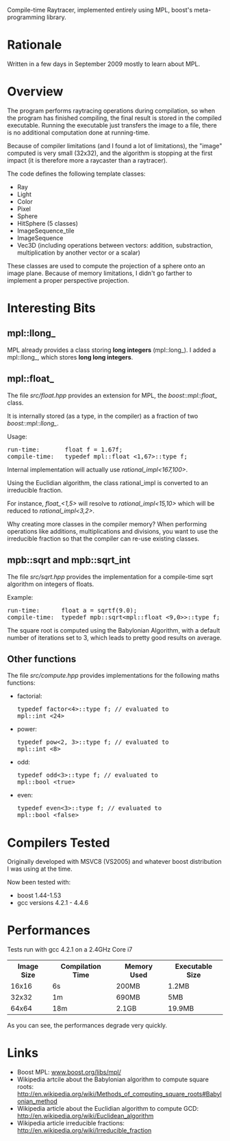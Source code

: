 Compile-time Raytracer, implemented entirely using MPL, boost's meta-programming library.

Rationale
=========

Written in a few days in September 2009 mostly to learn about MPL.

Overview
========

The program performs raytracing operations during compilation, so when the program has finished compiling, the final result is stored in the compiled executable.
Running the executable just transfers the image to a file, there is no additional computation done at running-time.

Because of compiler limitations (and I found a lot of limitations), the "image" computed is very small (32x32), and the algorithm is stopping at the first impact (it is therefore more a raycaster than a raytracer).

The code defines the following template classes:
* Ray
* Light
* Color
* Pixel
* Sphere
* HitSphere (5 classes)
* ImageSequence_tile
* ImageSequence
* Vec3D (including operations between vectors: addition, substraction, multiplication by another vector or a scalar)

These classes are used to compute the projection of a sphere onto an image plane. Because of memory limitations, I didn't go farther to implement a proper perspective projection. 

Interesting Bits
================

mpl::llong_
-----------

MPL already provides a class storing <b>long integers</b> (mpl::long_). I added a mpl::llong_, which stores <b>long long integers</b>.

mpl::float_
-----------

The file <i>src/float.hpp</i> provides an extension for MPL, the <i>boost::mpl::float_</i> class.

It is internally stored (as a type, in the compiler) as a fraction of two <i>boost::mpl::llong_</i>.

Usage:
<pre>
run-time:       float f = 1.67f;                                                                                               
compile-time:   typedef mpl::float_&lt;1,67>::type f;                                                                                  
</pre>
Internal implementation will actually use <i>rational_impl&lt;167,100></i>.

Using the Euclidian algorithm, the class rational_impl is converted to an irreducible fraction.

For instance, <i>float_&lt;1,5></i> will resolve to <i>rational_impl&lt;15,10></i> which will be reduced to <i>rational_impl&lt;3,2></i>.

Why creating more classes in the compiler memory? When performing operations like additions, multiplications and divisions, you want to use the irreducible fraction so that the compiler can re-use existing classes.

mpb::sqrt and mpb::sqrt_int
---------------------------

The file <i>src/sqrt.hpp</i> provides the implementation for a compile-time sqrt algorithm on integers of floats.

Example:
<pre>
run-time:      float a = sqrtf(9.0);
compile-time:  typedef mpb::sqrt&lt;mpl::float_&lt;9,0>>::type f; // evaluated to mpl::float_&lt;3,0>;
</pre>

The square root is computed using the Babylonian Algorithm, with a default number of iterations set to 3, which leads to pretty good results on average.

Other functions
---------------

The file <i>src/compute.hpp</i> provides implementations for the following maths functions:
* factorial: <pre>typedef factor&lt;4>::type f; // evaluated to mpl::int_&lt;24></pre>
* power: <pre>typedef pow&lt;2, 3>::type f; // evaluated to mpl::int_&lt;8></pre>
* odd: <pre>typedef odd&lt;3>::type f; // evaluated to mpl::bool_&lt;true></pre>
* even: <pre>typedef even&lt;3>::type f; // evaluated to mpl::bool_&lt;false></pre>

Compilers Tested
================

Originally developed with MSVC8 (VS2005) and whatever boost distribution I was using at the time.

Now been tested with:
* boost 1.44-1.53
* gcc versions 4.2.1 - 4.4.6

Performances
============

Tests run with gcc 4.2.1 on a 2.4GHz Core i7
<table>
<tr><th>Image Size</th><th>Compilation Time</th><th>Memory Used</th><th>Executable Size</th></tr>
<tr><td>16x16</td><td>6s</td><td>200MB</td><td>1.2MB</td></tr>
<tr><td>32x32</td><td>1m</td><td>690MB</td><td>5MB</td></tr>
<tr><td>64x64</td><td>18m</td><td>2.1GB</td><td>19.9MB</td></tr>
</table>

As you can see, the performances degrade very quickly.

Links
=====

* Boost MPL: www.boost.org/libs/mpl/‎
* Wikipedia artcile about the Babylonian algorithm to compute square roots: http://en.wikipedia.org/wiki/Methods_of_computing_square_roots#Babylonian_method
* Wikipedia article about the Euclidian algorithm to compute GCD: http://en.wikipedia.org/wiki/Euclidean_algorithm‎
* Wikipedia article irreducible fractions: http://en.wikipedia.org/wiki/Irreducible_fraction

